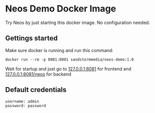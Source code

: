 # Neos Demo Docker Image

Try Neos by just starting this docker image. No configuration needed.

## Gettings started

Make sure docker is running and run this command:

```
docker run --rm -p 8081:8081 sandstormmedia/neos-demo:1.0
```

Wait for startup and just go to [127.0.0.1:8081](127.0.0.1:8081) for frontend and [127.0.0.1:8081/neos](127.0.0.1:8081/neos) for backend

## Default credentials

```
username: admin
password: password
```
